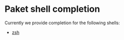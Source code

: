 # Paket shell completion

Currently we provide completion for the following shells:

* [zsh](README.zsh.md)
